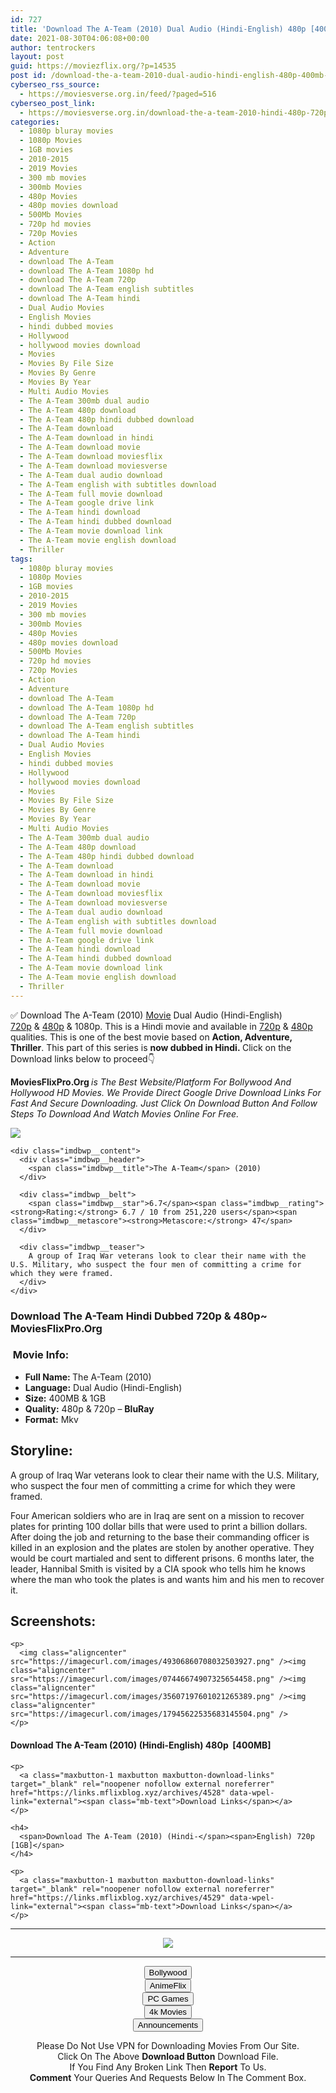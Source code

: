 ```yaml
---
id: 727
title: 'Download The A-Team (2010) Dual Audio (Hindi-English) 480p [400MB] || 720p [1GB]'
date: 2021-08-30T04:06:08+00:00
author: tentrockers
layout: post
guid: https://moviezflix.org/?p=14535
post id: /download-the-a-team-2010-dual-audio-hindi-english-480p-400mb-720p-1gb/
cyberseo_rss_source:
  - https://moviesverse.org.in/feed/?paged=516
cyberseo_post_link:
  - https://moviesverse.org.in/download-the-a-team-2010-hindi-480p-720p/
categories:
  - 1080p bluray movies
  - 1080p Movies
  - 1GB movies
  - 2010-2015
  - 2019 Movies
  - 300 mb movies
  - 300mb Movies
  - 480p Movies
  - 480p movies download
  - 500Mb Movies
  - 720p hd movies
  - 720p Movies
  - Action
  - Adventure
  - download The A-Team
  - download The A-Team 1080p hd
  - download The A-Team 720p
  - download The A-Team english subtitles
  - download The A-Team hindi
  - Dual Audio Movies
  - English Movies
  - hindi dubbed movies
  - Hollywood
  - hollywood movies download
  - Movies
  - Movies By File Size
  - Movies By Genre
  - Movies By Year
  - Multi Audio Movies
  - The A-Team 300mb dual audio
  - The A-Team 480p download
  - The A-Team 480p hindi dubbed download
  - The A-Team download
  - The A-Team download in hindi
  - The A-Team download movie
  - The A-Team download moviesflix
  - The A-Team download moviesverse
  - The A-Team dual audio download
  - The A-Team english with subtitles download
  - The A-Team full movie download
  - The A-Team google drive link
  - The A-Team hindi download
  - The A-Team hindi dubbed download
  - The A-Team movie download link
  - The A-Team movie english download
  - Thriller
tags:
  - 1080p bluray movies
  - 1080p Movies
  - 1GB movies
  - 2010-2015
  - 2019 Movies
  - 300 mb movies
  - 300mb Movies
  - 480p Movies
  - 480p movies download
  - 500Mb Movies
  - 720p hd movies
  - 720p Movies
  - Action
  - Adventure
  - download The A-Team
  - download The A-Team 1080p hd
  - download The A-Team 720p
  - download The A-Team english subtitles
  - download The A-Team hindi
  - Dual Audio Movies
  - English Movies
  - hindi dubbed movies
  - Hollywood
  - hollywood movies download
  - Movies
  - Movies By File Size
  - Movies By Genre
  - Movies By Year
  - Multi Audio Movies
  - The A-Team 300mb dual audio
  - The A-Team 480p download
  - The A-Team 480p hindi dubbed download
  - The A-Team download
  - The A-Team download in hindi
  - The A-Team download movie
  - The A-Team download moviesflix
  - The A-Team download moviesverse
  - The A-Team dual audio download
  - The A-Team english with subtitles download
  - The A-Team full movie download
  - The A-Team google drive link
  - The A-Team hindi download
  - The A-Team hindi dubbed download
  - The A-Team movie download link
  - The A-Team movie english download
  - Thriller
---
```

<div class="thecontent clearfix">
  <p>
    ✅ Download The A-Team (2010) <a href="https://moviesverse.org.in/category/movies/" data-wpel-link="internal">Movie</a> Dual Audio (Hindi-English) <a href="https://moviesverse.org.in/720p-movies/" data-wpel-link="internal">720p</a>&nbsp;&&nbsp;<a href="https://moviesverse.org.in/480p-movies/" data-wpel-link="internal">480p</a> & 1080p. This is a Hindi movie and available in <a href="https://moviesverse.org.in/720p-movies/" data-wpel-link="internal">720p</a>&nbsp;&&nbsp;<a href="https://moviesverse.org.in/480p-movies/" data-wpel-link="internal">480p</a> qualities. This is one of the best movie based on <strong>Action, Adventure, Thriller</strong>. This part of this series is <strong>now dubbed in <span>Hindi.&nbsp;</span></strong><span>Click on the Download links below to proceed👇</span>
  </p>
  
  <p>
    <strong><span>MoviesFlixPro.Org&nbsp;</span></strong><em>is The Best Website/Platform For Bollywood And Hollywood HD Movies. We Provide Direct Google Drive Download Links For Fast And Secure Downloading. Just Click On Download Button And Follow Steps To&nbsp;Download And Watch Movies Online For Free.</em>
  </p>
  
  <div class="imdbwp imdbwp--movie dark">
    <div class="imdbwp__thumb">
      <a class="imdbwp__link" target="_blank" title="The A-Team" href="https://www.imdb.com/title/tt0429493/" rel="nofollow external noopener noreferrer" data-wpel-link="external"><img class="imdbwp__img" src="https://m.media-amazon.com/images/M/MV5BMTc4ODc4NTQ1N15BMl5BanBnXkFtZTcwNDUxODUyMw@@._V1_SX300.jpg" /></a>
    </div>
    
    <div class="imdbwp__content">
      <div class="imdbwp__header">
        <span class="imdbwp__title">The A-Team</span> (2010)
      </div>
      
      <div class="imdbwp__belt">
        <span class="imdbwp__star">6.7</span><span class="imdbwp__rating"><strong>Rating:</strong> 6.7 / 10 from 251,220 users</span><span class="imdbwp__metascore"><strong>Metascore:</strong> 47</span>
      </div>
      
      <div class="imdbwp__teaser">
        A group of Iraq War veterans look to clear their name with the U.S. Military, who suspect the four men of committing a crime for which they were framed.
      </div>
    </div>
  </div>
  
  <h3>
    <span>Download The A-Team Hindi Dubbed 720p & 480p~ MoviesFlixPro.Org</span>
  </h3>
  
  <h3>
    <span>&nbsp;Movie Info:&nbsp;</span>
  </h3>
  
  <ul>
    <li>
      <strong>Full Name: </strong>The A-Team (2010)
    </li>
    <li>
      <strong>Language:</strong> Dual Audio (Hindi-English)
    </li>
    <li>
      <strong>Size:</strong> 400MB & 1GB
    </li>
    <li>
      <strong>Quality:</strong> 480p & 720p – <span><strong>BluRay</strong></span>
    </li>
    <li>
      <strong>Format:</strong>&nbsp;Mkv
    </li>
  </ul>
  
  <h2>
    <span>Storyline:</span>
  </h2>
  
  <p>
    A group of Iraq War veterans look to clear their name with the U.S. Military, who suspect the four men of committing a crime for which they were framed.
  </p>
  
  <div>
    Four American soldiers who are in Iraq are sent on a mission to recover plates for printing 100 dollar bills that were used to print a billion dollars. After doing the job and returning to the base their commanding officer is killed in an explosion and the plates are stolen by another operative. They would be court martialed and sent to different prisons. 6 months later, the leader, Hannibal Smith is visited by a CIA spook who tells him he knows where the man who took the plates is and wants him and his men to recover it.
  </div>
  
  <div class="summary_text">
    <h2>
      <span>Screenshots:</span>
    </h2>
    
    <p>
      <img class="aligncenter" src="https://imagecurl.com/images/49306860708032503927.png" /><img class="aligncenter" src="https://imagecurl.com/images/07446674907325654458.png" /><img class="aligncenter" src="https://imagecurl.com/images/35607197601021265389.png" /><img class="aligncenter" src="https://imagecurl.com/images/17945622535683145504.png" />
    </p>
  </div>
  
  <div class="inline canwrap">
    <h4>
      <span>Download The A-Team (2010) (Hindi-English) </span><span>480p&nbsp; [400MB]</span>
    </h4>
    
    <p>
      <a class="maxbutton-1 maxbutton maxbutton-download-links" target="_blank" rel="noopener nofollow external noreferrer" href="https://links.mflixblog.xyz/archives/4528" data-wpel-link="external"><span class="mb-text">Download Links</span></a>
    </p>
    
    <h4>
      <span>Download The A-Team (2010) (Hindi-</span><span>English) 720p [1GB]</span>
    </h4>
    
    <p>
      <a class="maxbutton-1 maxbutton maxbutton-download-links" target="_blank" rel="noopener nofollow external noreferrer" href="https://links.mflixblog.xyz/archives/4529" data-wpel-link="external"><span class="mb-text">Download Links</span></a>
    </p>
  </div>
</div>

<center>
  </p> 
  
  <hr />
  
  <p>
    <a href="http://gdrivepro.xyz/join.php" data-wpel-link="external" target="_blank" rel="nofollow external noopener noreferrer"><img src="https://i.imgur.com/FhMdWdW.png" /></a>
  </p>
  
  <hr />
  
  <p>
    <a href="https://dogemovies.xyz" target="_blank" data-wpel-link="external" rel="nofollow external noopener noreferrer"><button class="button button5">Bollywood</button></a><br /> <a href="https://animeflix.in" target="_blank" data-wpel-link="external" rel="nofollow external noopener noreferrer"><button class="button button5">AnimeFlix</button></a><br /> <a href="https://gamesflix.net/" target="_blank" data-wpel-link="external" rel="nofollow external noopener noreferrer"><button class="button button5">PC Games</button></a><br /> <a href="https://uhdmovies.in" target="_blank" data-wpel-link="external" rel="nofollow external noopener noreferrer"><button class="button button5">4k Movies</button></a><br /> <a href="https://moviesverse.org.in/announcements/" target="_blank" data-wpel-link="internal" rel="noopener"><button class="button button5">Announcements</button></a>
  </p>
  
  <div class="alert alert-danger">
    Please Do Not Use VPN for Downloading Movies From Our Site.
  </div>
  
  <div class="alert alert-success">
    Click On The Above <strong>Download Button</strong> Download File.
  </div>
  
  <div class="alert alert-warning">
    If You Find Any Broken Link Then <strong>Report</strong> To Us.
  </div>
  
  <div class="alert alert-info">
    <strong>Comment</strong> Your Queries And Requests Below In The Comment Box.
  </div>
  
  <p>
    </center>
  </p>